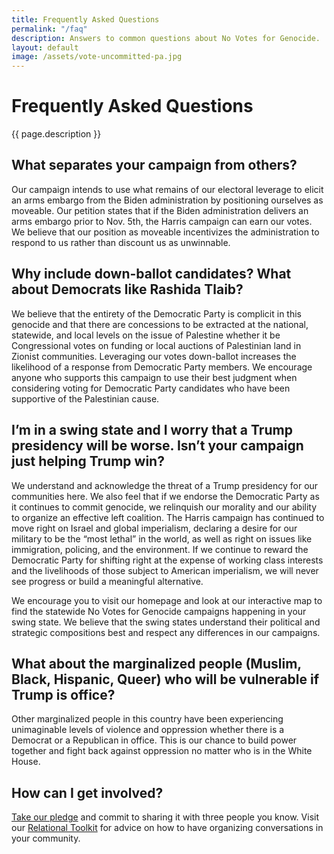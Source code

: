 ```yaml
---
title: Frequently Asked Questions
permalink: "/faq"
description: Answers to common questions about No Votes for Genocide.
layout: default
image: /assets/vote-uncommitted-pa.jpg
---
```


# Frequently Asked Questions

{{ page.description }}

## What separates your campaign from others?

Our campaign intends to use what remains of our electoral leverage to elicit an arms embargo from the Biden administration by positioning ourselves as moveable. Our petition states that if the Biden administration delivers an arms embargo prior to Nov. 5th, the Harris campaign can earn our votes. We believe that our position as moveable incentivizes the administration to respond to us rather than discount us as unwinnable.

## Why include down-ballot candidates? What about Democrats like Rashida Tlaib?

We believe that the entirety of the Democratic Party is complicit in this genocide and that there are concessions to be extracted at the national, statewide, and local levels on the issue of Palestine whether it be Congressional votes on funding or local auctions of Palestinian land in Zionist communities. Leveraging our votes down-ballot increases the likelihood of a response from Democratic Party members. We encourage anyone who supports this campaign to use their best judgment when considering voting for Democratic Party candidates who have been supportive of the Palestinian cause.

## I’m in a swing state and I worry that a Trump presidency will be worse. Isn’t your campaign just helping Trump win?

We understand and acknowledge the threat of a Trump presidency for our communities here. We also feel that if we endorse the Democratic Party as it continues to commit genocide, we relinquish our morality and our ability to organize an effective left coalition. The Harris campaign has continued to move right on Israel and global imperialism, declaring a desire for our military to be the “most lethal” in the world, as well as right on issues like immigration, policing, and the environment. If we continue to reward the Democratic Party for shifting right at the expense of working class interests and the livelihoods of those subject to American imperialism, we will never see progress or build a meaningful alternative.

We encourage you to visit our homepage and look at our interactive map to find the statewide No Votes for Genocide campaigns happening in your swing state. We believe that the swing states understand their political and strategic compositions best and respect any differences in our campaigns.

## What about the marginalized people (Muslim, Black, Hispanic, Queer) who will be vulnerable if Trump is office?

Other marginalized people in this country have been experiencing unimaginable
levels of violence and oppression whether there is a Democrat or a Republican
in office. This is our chance to build power together and fight back against
oppression no matter who is in the White House.

## How can I get involved?

[Take our pledge](https://actionnetwork.org/petitions/no-votes-for-genocide/) and commit to
sharing it with three people you know. Visit our [Relational
Toolkit](https://docs.google.com/document/d/1kBVWczC3ucztdEnJ23zw-UUi-arTRHGoBSR4x7jaF2E/edit?tab=t.0)
for advice on how to have organizing conversations in your community.
